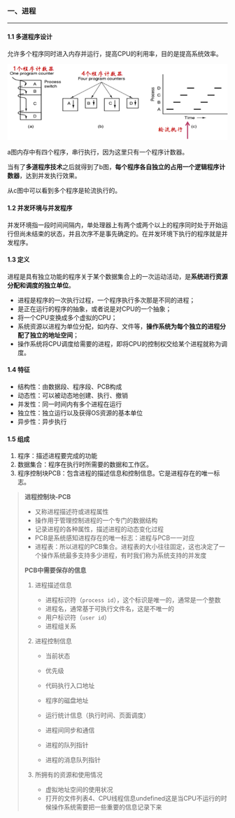 ### 一、进程

---

#### 1.1 多道程序设计

允许多个程序同时进入内存并运行，提高CPU的利用率，目的是提高系统效率。

![](img/aHR0cHM6Ly9hc2sucWNsb3VkaW1nLmNvbS9odHRwLXNhdmUvMTc1MjMyOC9xbW1pYW9yb2phLnBuZw.png)

a图内存中有四个程序，串行执行，因为这里只有一个程序计数器。

当有了**多道程序技术**之后就得到了b图，**每个程序各自独立的占用一个逻辑程序计数器**，达到并发执行效果。

从c图中可以看到多个程序是轮流执行的。

#### 1.2 并发环境与并发程序

并发环境指一段时间间隔内，单处理器上有两个或两个以上的程序同时处于开始运行但尚未结束的状态，并且次序不是事先确定的。在并发环境下执行的程序就是并发程序。

#### 1.3 定义

进程是具有独立功能的程序关于某个数据集合上的一次运动活动，是**系统进行资源分配和调度的独立单位**。

- 进程是程序的一次执行过程，一个程序执行多次那是不同的进程；
- 是正在运行的程序的抽象，或者说是对CPU的一个抽象；
- 将一个CPU变换成多个虚拟的CPU；
- 系统资源以进程为单位分配，如内存、文件等，**操作系统为每个独立的进程分配了独立的地址空间**；
- 操作系统将CPU调度给需要的进程，即将CPU的控制权交给某个进程就称为调度。

#### 1.4 特征

- 结构性：由数据段、程序段、PCB构成
- 动态性：可以被动态地创建、执行、撤销
- 并发性：同一时间内有多个进程在运行
- 独立性：独立运行以及获得OS资源的基本单位
- 异步性：异步执行

#### 1.5 组成 

1. 程序：描述进程要完成的功能 
2. 数据集合：程序在执行时所需要的数据和工作区。 
3. 程序控制块PCB：包含进程的描述信息和控制信息。它是进程存在的唯一标志。

> **进程控制块-PCB**
>
> - 又称进程描述符或进程属性
> - 操作用于管理控制进程的一个专门的数据结构
> - 记录进程的各种属性，描述进程的动态变化过程
> - PCB是系统感知进程存在的唯一标志：进程与PCB一一对应
> - 进程表：所以进程的PCB集合。进程表的大小往往固定，这也决定了一个操作系统最多支持多少进程，有时我们称为系统支持的并发度
>
> **PCB中需要保存的信息**
>
> 1. 进程描述信息
>    - 进程标识符（`process id`），这个标识是唯一的，通常是一个整数
>    - 进程名，通常基于可执行文件名，这是不唯一的
>    - 用户标识符（`user id`）
>    - 进程组关系
>
> 2. 进程控制信息
>
>    - 当前状态
>
>    - 优先级
>
>    - 代码执行入口地址
>
>    - 程序的磁盘地址
>
>    - 运行统计信息（执行时间、页面调度）
>
>    - 进程间同步和通信
>
>    - 进程的队列指针
>
>    - 进程的消息队列指针
>
> 3. 所拥有的资源和使用情况
>    - 虚拟地址空间的使用状况
>    *   打开的文件列表4、CPU线程信息undefined这是当CPU不运行的时候操作系统需要把一些重要的信息记录下来


































































